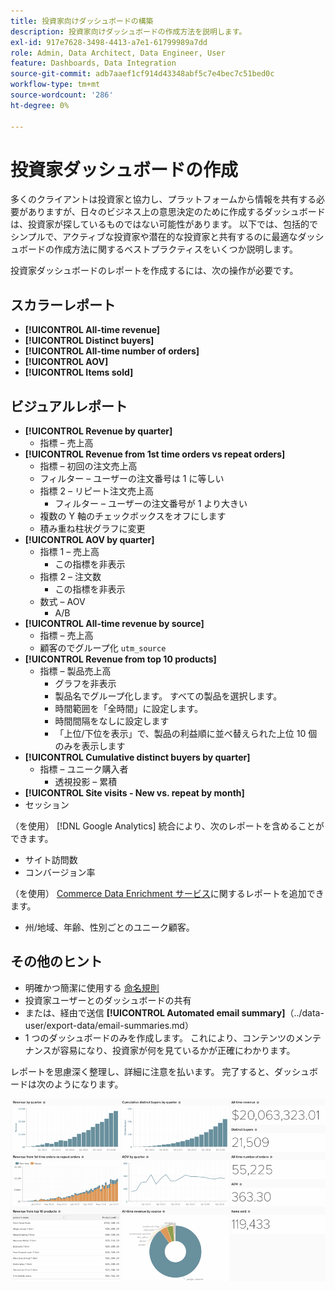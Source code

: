```yaml
---
title: 投資家向けダッシュボードの構築
description: 投資家向けダッシュボードの作成方法を説明します。
exl-id: 917e7628-3498-4413-a7e1-61799989a7dd
role: Admin, Data Architect, Data Engineer, User
feature: Dashboards, Data Integration
source-git-commit: adb7aaef1cf914d43348abf5c7e4bec7c51bed0c
workflow-type: tm+mt
source-wordcount: '286'
ht-degree: 0%

---
```


# 投資家ダッシュボードの作成

多くのクライアントは投資家と協力し、プラットフォームから情報を共有する必要がありますが、日々のビジネス上の意思決定のために作成するダッシュボードは、投資家が探しているものではない可能性があります。 以下では、包括的でシンプルで、アクティブな投資家や潜在的な投資家と共有するのに最適なダッシュボードの作成方法に関するベストプラクティスをいくつか説明します。

投資家ダッシュボードのレポートを作成するには、次の操作が必要です。

## スカラーレポート

* **[!UICONTROL All-time revenue]**
* **[!UICONTROL Distinct buyers]**
* **[!UICONTROL All-time number of orders]**
* **[!UICONTROL AOV]**
* **[!UICONTROL Items sold]**

## ビジュアルレポート

* **[!UICONTROL Revenue by quarter]**
   * 指標 – 売上高
* **[!UICONTROL Revenue from 1st time orders vs repeat orders]**
   * 指標 – 初回の注文売上高
   * フィルター – ユーザーの注文番号は 1 に等しい
   * 指標 2 – リピート注文売上高
      * フィルター – ユーザーの注文番号が 1 より大きい
   * 複数の Y 軸のチェックボックスをオフにします
   * 積み重ね柱状グラフに変更
* **[!UICONTROL AOV by quarter]**
   * 指標 1 – 売上高
      * この指標を非表示
   * 指標 2 – 注文数
      * この指標を非表示
   * 数式 – AOV
      * A/B
* **[!UICONTROL All-time revenue by source]**
   * 指標 – 売上高
   * 顧客のでグループ化 `utm_source`
* **[!UICONTROL Revenue from top 10 products]**
   * 指標 – 製品売上高
      * グラフを非表示
      * 製品名でグループ化します。 すべての製品を選択します。
      * 時間範囲を「全時間」に設定します。
      * 時間間隔をなしに設定します
      * 「上位/下位を表示」で、製品の利益順に並べ替えられた上位 10 個のみを表示します
* **[!UICONTROL Cumulative distinct buyers by quarter]**
   * 指標 – ユニーク購入者
      * 透視投影 – 累積
* **[!UICONTROL Site visits - New vs. repeat by month]**
* セッション

（を使用） [!DNL Google Analytics] 統合により、次のレポートを含めることができます。

* サイト訪問数
* コンバージョン率

（を使用） [Commerce Data Enrichment サービス](https://business.adobe.com/products/magento/magento-commerce.html)に関するレポートを追加できます。

* 州/地域、年齢、性別ごとのユニーク顧客。

## その他のヒント

* 明確かつ簡潔に使用する [命名規則](../best-practices/naming-elements.md)
* 投資家ユーザーとのダッシュボードの共有
* または、経由で送信 **[!UICONTROL Automated email summary]**（../data-user/export-data/email-summaries.md）
* 1 つのダッシュボードのみを作成します。 これにより、コンテンツのメンテナンスが容易になり、投資家が何を見ているかが正確にわかります。

レポートを思慮深く整理し、詳細に注意を払います。 完了すると、ダッシュボードは次のようになります。

![](../../mbi/assets/investor-dboard-example.png)
